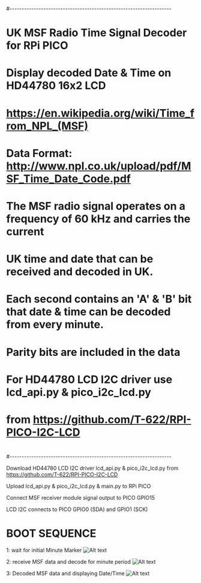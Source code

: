 
#-------------------------------------------------------------------
# UK MSF Radio Time Signal Decoder for RPi PICO
#
# Display decoded Date & Time on HD44780 16x2 LCD 
#
# https://en.wikipedia.org/wiki/Time_from_NPL_(MSF)
#
# Data Format: http://www.npl.co.uk/upload/pdf/MSF_Time_Date_Code.pdf
#
# The MSF radio signal operates on a frequency of 60 kHz and carries the current
# UK time and date that can be received and decoded in UK.
#
# Each second contains an  'A' & 'B' bit that date & time can be decoded from every minute.
# Parity bits are included in the data
#
# For HD44780 LCD I2C driver use lcd_api.py & pico_i2c_lcd.py
# from https://github.com/T-622/RPI-PICO-I2C-LCD
#
#-------------------------------------------------------------------

Download HD44780 LCD I2C driver lcd_api.py & pico_i2c_lcd.py from
https://github.com/T-622/RPI-PICO-I2C-LCD

Upload lcd_api.py & pico_i2c_lcd.py & main.py to RPi PICO

Connect MSF receiver module signal output to PICO GPIO15

LCD I2C connects to PICO GPIO0 (SDA) and GPIO1 (SCK)

# BOOT SEQUENCE
1: wait for initial Minute Marker
![Alt text](https://github.com/jpatkinson-rpi/pico_msf_rtc_lcd_clock/images/prototype-wait.jpg "Wait for sync")

2: receive MSF data and decode for minute period
![Alt text](https://github.com/jpatkinson-rpi/pico_msf_rtc_lcd_clock/images/prototype-receive.jpg "Receiving MSF data")

3: Decoded MSF data and displaying Date/Time
![Alt text](https://github.com/jpatkinson-rpi/pico_msf_rtc_lcd_clock/images/prototype-time.jpg "Date/Time decoded")

